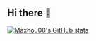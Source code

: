## Hi there 👋

<!--
**Maxhou00/maxhou00** is a ✨ _special_ ✨ repository because its `README.md` (this file) appears on your GitHub profile.

Here are some ideas to get you started:

- 🔭 I’m currently working on ...
- 🌱 I’m currently learning ...
- 👯 I’m looking to collaborate on ...
- 🤔 I’m looking for help with ...
- 💬 Ask me about ...
- 📫 How to reach me: ...
- 😄 Pronouns: ...
- ⚡ Fun fact: ...
-->

[![Maxhou00's GitHub stats](https://github-readme-stats.vercel.app/api?username=maxhou00)](https://github.com/anuraghazra/github-readme-stats)
